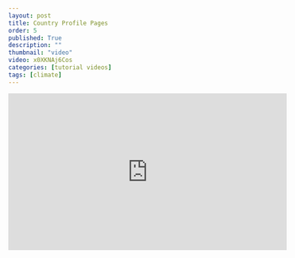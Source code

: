```yaml
---
layout: post
title: Country Profile Pages
order: 5
published: True
description: ""
thumbnail: "video"
video: x0XKNAj6Cos
categories: [tutorial videos]
tags: [climate]
---
```


<div id="desktopContent" class="content">
  <div class="video">
    <iframe width="560" height="315" src="https://www.youtube.com/embed/x0XKNAj6Cos" frameborder="0" allowfullscreen></iframe>
  </div>
</div>

<div id="mobileContent" class="content">
</div>
